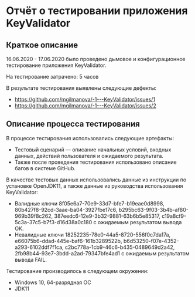 # Отчёт о тестировании приложения KeyValidator

## Краткое описание

16.06.2020 - 17.06.2020 было проведено дымовое и конфигурационное тестирование приложения KeyValidator.

На тестирование затрачено: 5 часов

В результате тестирования выявлены следующие дефекты:
* https://github.com/mgilmanova/-1---KeyValidator/issues/1
* https://github.com/mgilmanova/-1---KeyValidator/issues/2

## Описание процесса тестирования

В процессе тестирования использовались следующие артефакты:
* Тестовый сценарий — описание начальных условий, входных данных, действий пользователя и ожидаемого результата.
* Также после проведения тестирования использовано описание багов в системе GitHub.

В качестве тестовых данных использовались данные из инструкции по установке OpenJDK11, а также данные из руководства использования KeyValidator:
* Валидные ключи 8f05e6a7-70e9-33d7-bfe7-b19eae0d8998, 80b427f8-92cd-3aae-ba04-3927fbe17c6, b295bc63-9f03-3b4b-af80-969b39f8c262, 387eedc6-12e9-3b32-9881-63b6b5e85317, c19a8cf9-5c3a-37c5-b7f3-d16d38a0c180 с ожидаемым результатом вывода ОК.
* Невалидные ключи 18252235-78e0-44a5-8720-556f0c7da17a, e66075b6-ddad-445e-baf6-161b3289522b, b6d53250-f07e-4352-a293-6102ddf7f1ca, c2bc778a-1cb9-46c6-b435-0489649d2a42, 2fb98b44-93e7-3bdd-a2ad-79347bfe4ad1 с ожидаемым результатом вывода FAIL. 

Тестирование производилось в следующем окружении:
* Windows 10, 64-разрядная ОС
* JDK11